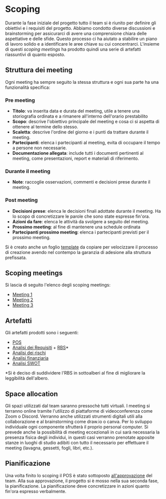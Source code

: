 # Scoping

Durante la fase iniziale del progetto tutto il team si è riunito per definire gli obiettivi e i requisiti del progetto. Abbiamo condotto diverse discussioni e brainstorming per assicurarci di avere una comprensione chiara delle aspettative e delle sfide. Questo processo ci ha aiutato a stabilire un piano di lavoro solido e a identificare le aree chiave su cui concentrarci. L'insieme di questi *scoping meetings* ha prodotto quindi una serie di artefatti riassuntivi di quanto esposto.

## Struttura dei meeting

Ogni meeting ha sempre seguito la stessa struttura e ogni sua parte ha una funzionalità specifica:

### Pre meeting

- **Titolo**: va inserita data e durata del meeting, utile a tenere una storiografia ordinata e a rimanere all'interno dell'orario prestabilito
- **Scopo**: descrive l'obiettivo principale del meeting e cosa ci si aspetta di ottenere al termine dello stesso.
- **Scaletta**: descrive l'ordine del giorno e i punti da trattare durante il meeting.
- **Partecipanti**: elenca i partecipanti al meeting, evita di occupare il tempo a persone non necessarie.
- **Documentazione allegata**: include tutti i documenti pertinenti al meeting, come presentazioni, report e materiali di riferimento.

### Durante il meeting

- **Note**: raccoglie osservazioni, commenti e decisioni prese durante il meeting.

### Post meeting

- **Decisioni prese**: elenca le decisioni finali adottate durante il meeting. Ha lo scopo di concretizzare le parole che sono state espresse fin'ora.
- **Azioni da fare**: elenca le attività da svolgere a seguito del meeting.
- **Prossimo meeting**: al fine di mantenere una schedule ordinata
- **Partecipanti prossimo meeting**: elenca i partecipanti previsti per il prossimo meeting.

Si è creato anche un foglio [template](./appendices/meeting-template.md) da copiare per velocizzare il processo di creazione avendo nel contempo la garanzia di adesione alla struttura prefissata.

## Scoping meetings

Si lascia di seguito l'elenco degli scoping meetings:

- [Meeting 1](./appendices/meetings/meeting-1.md)
- [Meeting 2](./appendices/meetings/meeting-2.md)
- [Meeting 3](./appendices/meetings/meeting-3.md)

## Artefatti

Gli artefatti prodotti sono i seguenti:

- [POS](./appendices/scoping/POS.md)
- [Analisi dei Requisiti](./appendices/scoping/requirement-analysis.md) + [RBS](./appendices/scoping/RBSs/main.md)\*
- [Analisi dei rischi](./appendices/scoping/risk-analysis.md)
- [Analisi finanziaria](./appendices/scoping/financial-analysis.md)
- [Analisi SWOT](./appendices/scoping/SWOT-analysis.md)

\*Si è deciso di suddividere l'RBS in sottoalberi al fine di migliorare la leggibilità dell'albero.

## Space allocation

Gli spazi utilizzati dal team saranno pressochè tutti virtuali. I meeting si terranno online tramite l'utilizzo di piattaforme di videoconferenza come Zoom o Discord. Verranno anche utilizzati strumenti digitali utili alla collaborazione e al brainstorming come draw.io o canva. Per lo sviluppo individuale ogni componente sfrutterà il proprio personal computer. Si prevede anche la possibilità di meeting eccezionali in cui sarà necessaria la presenza fisica degli individui, in questi casi verranno prenotate apposite stanze in luoghi di studio adibiti con tutto il necessario per effettuare il meeting (lavagna, gessetti, fogli, libri, etc.).

## Pianificazione

Una volta finito lo scoping il POS è stato sottoposto [all'approvazione](./appendices/meetings/meeting-4.md) del team. Alla sua approvazione, il progetto si è mosso nella sua seconda fase, la pianificazione. La pianificazione deve concretizzare in azioni quanto fin'ora espresso verbalmente.
